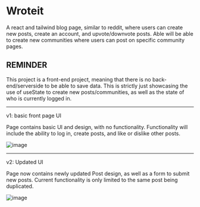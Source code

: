 # Wroteit
A react and tailwind blog page, similar to reddit, where users can create new posts, create an account, and upvote/downvote posts. Able will be able to create new communities where users can post on specific community pages.

## REMINDER ##
This project is a front-end project, meaning that there is no back-end/serverside to be able to save data. This is strictly just showcasing the use of useState to create new posts/communities, as well as the state of who is currently logged in.

------------

v1: basic front page UI

Page contains basic UI and design, with no functionality. Functionality will include the ability to log in, create posts, and like or dislike other posts.

![image](https://github.com/alexjachna/wroteit/assets/57778785/1318d1a7-38ca-4140-be91-857da2e6f320)

------------

v2: Updated <Post/> UI

Page now contains newly updated Post design, as well as a form to submit new posts. Current functionality is only limited to the same post being duplicated.

![image](https://github.com/alexjachna/wroteit/assets/57778785/7e4385d7-5f5f-47cc-ae86-303b483405ea)
